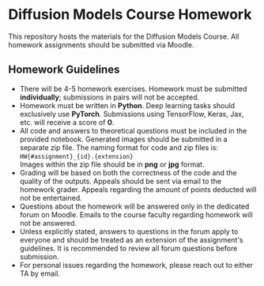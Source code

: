 # Diffusion Models Course Homework

This repository hosts the materials for the Diffusion Models Course. All homework assignments should be submitted via Moodle.

## Homework Guidelines

- There will be 4-5 homework exercises. Homework must be submitted **individually**; submissions in pairs will not be accepted.
- Homework must be written in **Python**. Deep learning tasks should exclusively use **PyTorch**. Submissions using TensorFlow, Keras, Jax, etc. will receive a score of **0**.
- All code and answers to theoretical questions must be included in the provided notebook. Generated images should be submitted in a separate zip file. The naming format for code and zip files is:  
  `HW{#assignment}_{id}.{extension}`  
  Images within the zip file should be in **png** or **jpg** format.
- Grading will be based on both the correctness of the code and the quality of the outputs. Appeals should be sent via email to the homework grader. Appeals regarding the amount of points deducted will not be entertained.
- Questions about the homework will be answered only in the dedicated forum on Moodle. Emails to the course faculty regarding homework will not be answered.
- Unless explicitly stated, answers to questions in the forum apply to everyone and should be treated as an extension of the assignment's guidelines. It is recommended to review all forum questions before submission.
- For personal issues regarding the homework, please reach out to either TA by email.
